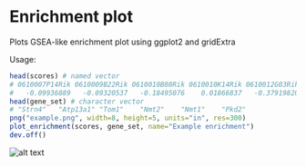# Enrichment plot
Plots GSEA-like enrichment plot using ggplot2 and gridExtra

Usage:
```R
head(scores) # named vector
# 0610007P14Rik 0610009B22Rik 0610010B08Rik 0610010K14Rik 0610012G03Rik 0610037L13Rik 
#   -0.09936889   -0.09320537   -0.18495076    0.01866837   -0.37919820   -0.03912840 
head(gene_set) # character vector
# "Strn4"   "Atp13a1" "Tom1"    "Nmt2"    "Nmt1"    "Pkd2" 
png("example.png", width=8, height=5, units="in", res=300)
plot_enrichment(scores, gene_set, name="Example enrichment")
dev.off()
```

![alt text](https://github.com/konsolerr/utils/raw/master/src/enrichment_plot/example.png "Example of enrichment plot")
